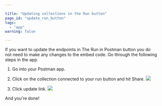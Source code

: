 ```yaml
---

title: "Updating collections in the Run button"
page_id: "update_run_button"
tags: 
  - "app"
warning: false

---
```


If you want to update the endpoints in The Run in Postman button you do not need to make any changes to the embed code. Go through the following steps in the app.

1. Go into your Postman app.

2. Click on the collection connected to your run button and hit Share.
![](https://www.getpostman.com/img/v1/docs/run_button/run_button_1.png)

3. Click update link.
![](https://www.getpostman.com/img/v2/docs/environments/share_update_link.png)

And you're done!
